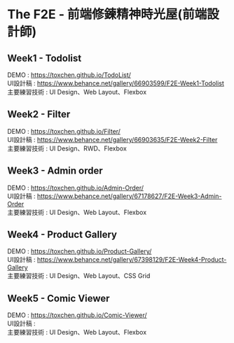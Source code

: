# The F2E - 前端修鍊精神時光屋(前端設計師)

## Week1 - Todolist

DEMO : https://toxchen.github.io/TodoList/ <br>
UI設計稿 : https://www.behance.net/gallery/66903599/F2E-Week1-Todolist <br>
主要練習技術 : UI Design、Web Layout、Flexbox <br>

## Week2 - Filter

DEMO : https://toxchen.github.io/Filter/ <br>
UI設計稿 : https://www.behance.net/gallery/66903635/F2E-Week2-Filter <br>
主要練習技術 : UI Design、RWD、Flexbox <br>

## Week3 - Admin order

DEMO : https://toxchen.github.io/Admin-Order/ <br>
UI設計稿 : https://www.behance.net/gallery/67178627/F2E-Week3-Admin-Order <br>
主要練習技術 : UI Design、Web Layout、Flexbox <br>

## Week4 - Product Gallery

DEMO : https://toxchen.github.io/Product-Gallery/ <br>
UI設計稿 : https://www.behance.net/gallery/67398129/F2E-Week4-Product-Gallery <br>
主要練習技術 : UI Design、Web Layout、CSS Grid <br>

## Week5 - Comic Viewer

DEMO : https://toxchen.github.io/Comic-Viewer/<br>
UI設計稿 : <br>
主要練習技術 : UI Design、Web Layout、Flexbox<br>